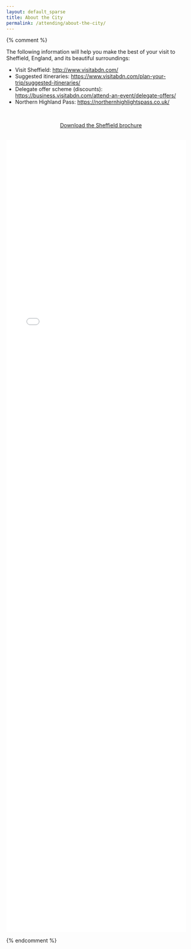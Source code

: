 ```yaml
---
layout: default_sparse
title: About the City
permalink: /attending/about-the-city/
---
```



{% comment %} 

The following information will help you make the best of your visit to Sheffield, England, and its beautiful surroundings:

- Visit Sheffield: <http://www.visitabdn.com/>
- Suggested itineraries: <https://www.visitabdn.com/plan-your-trip/suggested-itineraries/>
- Delegate offer scheme (discounts): <https://business.visitabdn.com/attend-an-event/delegate-offers/>
- Northern Highland Pass: <https://northernhighlightspass.co.uk/>

<br>

<div class="row no-gutters pt-0 d-xs-block {%comment%}d-xl-none{%endcomment%}">
	<div class="mb-1 pl-2 pr-2 mx-auto mx-sm-left col-xs-auto">
		<p style="text-align: center;"><a class="btn btn-primary" role="button" href="../../files/aberdeen_brochure.pdf">Download the Sheffield brochure</a></p>
	</div>
</div>

<br>

<embed src="../../files/aberdeen_brochure.pdf" width="95%" height="2100px" />

{% endcomment %} 
